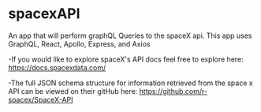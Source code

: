 # spacexAPI
An app that will perform graphQL Queries to the spaceX api. This app uses GraphQL, React, Apollo, Express, and Axios

-If you would like to explore spaceX's API docs feel free to explore here: https://docs.spacexdata.com/

-The full JSON schema structure for  information retrieved from the space x API can be viewed on their gitHub here: https://github.com/r-spacex/SpaceX-API
